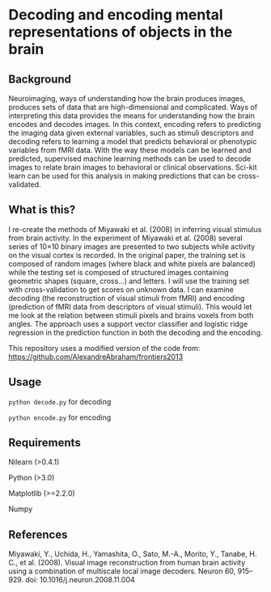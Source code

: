 # Decoding and encoding mental representations of objects in the brain

## Background

Neuroimaging, ways of understanding how the brain produces images, produces sets of data that are high-dimensional and complicated. Ways of interpreting this data provides the means for understanding how the brain encodes and decodes images. In this context, encoding refers to predicting the imaging data given external variables, such as stimuli descriptors and decoding refers to learning a model that predicts behavioral or phenotypic variables from fMRI data. With the way these models can be learned and predicted, supervised machine learning methods can be used to decode images to relate brain images to behavioral or clinical observations. Sci-kit learn can be used for this analysis in making predictions that can be cross-validated. 

## What is this?

I re-create the methods of Miyawaki et al. (2008) in inferring visual stimulus from brain activity. In the experiment of Miyawaki et al. (2008) several series of 10×10 binary images are presented to two subjects while activity on the visual cortex is recorded. In the original paper, the training set is composed of random images (where black and white pixels are balanced) while the testing set is composed of structured images containing geometric shapes (square, cross…) and letters. I will use the training set with cross-validation to get scores on unknown data. I can examine decoding (the reconstruction of visual stimuli from fMRI) and encoding (prediction of fMRI data from descriptors of visual stimuli). This would let me look at the relation between stimuli pixels and brains voxels from both angles. The approach uses a support vector classifier and logistic ridge regression in the prediction function in both the decoding and the encoding. 

This repository uses a modified version of the code from: https://github.com/AlexandreAbraham/frontiers2013

## Usage

`python decode.py` for decoding

`python encode.py` for encoding

## Requirements

Nilearn (>0.4.1)

Python (>3.0)

Matplotlib (>=2.2.0)

Numpy 

## References

Miyawaki, Y., Uchida, H., Yamashita, O., Sato, M.-A., Morito, Y., Tanabe, H. C., et al. (2008). Visual image reconstruction from human brain activity using a combination of multiscale local image decoders. Neuron 60, 915–929. doi: 10.1016/j.neuron.2008.11.004

